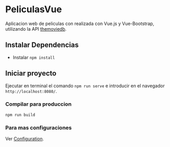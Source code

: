 # PeliculasVue

Aplicacion web de peliculas con realizada con Vue.js y Vue-Bootstrap, utilizando la API [themoviedb](https://www.themoviedb.org).

## Instalar Dependencias
- Instalar `npm install`

## Iniciar proyecto
Ejecutar en terminal el comando `npm run serve` e introducir en el navegador `http://localhost:8080/`.

### Compilar para produccion
`npm run build`

### Para mas configuraciones
Ver [Configuration](https://cli.vuejs.org/config/).
